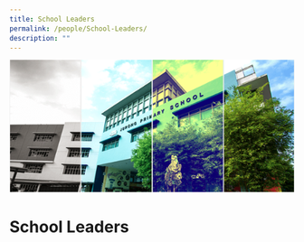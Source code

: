 ```yaml
---
title: School Leaders
permalink: /people/School-Leaders/
description: ""
---
```

![](/images/Banner.png)

School Leaders
==============